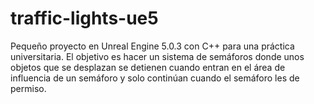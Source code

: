 # traffic-lights-ue5
 Pequeño proyecto en Unreal Engine 5.0.3 con C++ para una práctica universitaria. El objetivo es hacer un sistema de semáforos donde unos objetos que se desplazan se detienen cuando entran en el área de influencia de un semáforo y solo continúan cuando el semáforo les de permiso.
